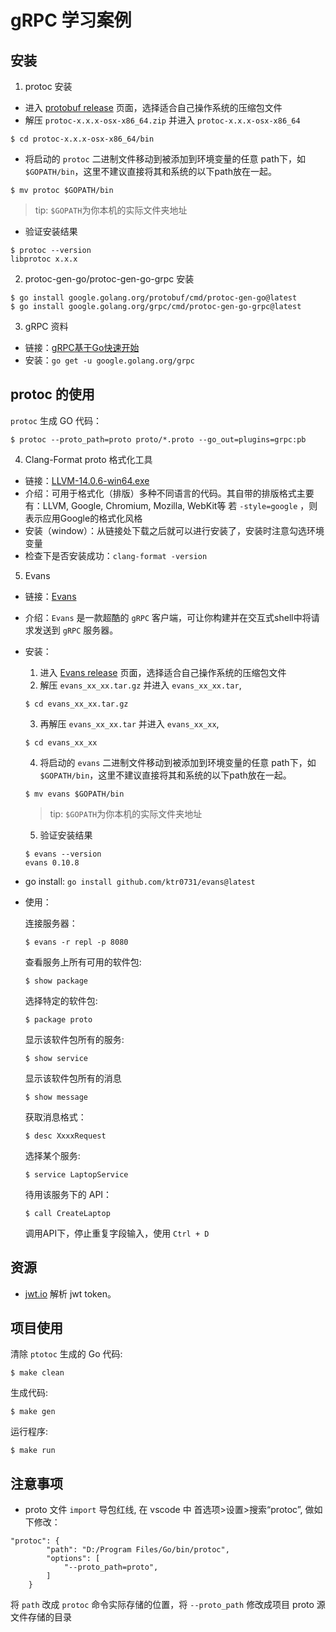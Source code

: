 # gRPC 学习案例

## 安装
1. protoc 安装

- 进入 [protobuf release](https://github.com/protocolbuffers/protobuf/releases) 页面，选择适合自己操作系统的压缩包文件
- 解压 `protoc-x.x.x-osx-x86_64.zip` 并进入 `protoc-x.x.x-osx-x86_64`
```
$ cd protoc-x.x.x-osx-x86_64/bin
```
- 将启动的 `protoc` 二进制文件移动到被添加到环境变量的任意 path下，如 `$GOPATH/bin`，这里不建议直接将其和系统的以下path放在一起。
```
$ mv protoc $GOPATH/bin
```
>tip: `$GOPATH`为你本机的实际文件夹地址
- 验证安装结果
```
$ protoc --version
libprotoc x.x.x
```

2. protoc-gen-go/protoc-gen-go-grpc 安装
```
$ go install google.golang.org/protobuf/cmd/protoc-gen-go@latest
$ go install google.golang.org/grpc/cmd/protoc-gen-go-grpc@latest
```

3. gRPC 资料
- 链接：[gRPC基于Go快速开始](https://grpc.io/docs/languages/go/quickstart/)
- 安装：`go get -u google.golang.org/grpc`

## protoc 的使用
`protoc` 生成 GO 代码：
```
$ protoc --proto_path=proto proto/*.proto --go_out=plugins=grpc:pb
```

4. Clang-Format proto 格式化工具
- 链接：[LLVM-14.0.6-win64.exe](https://github.com/llvm/llvm-project/releases/tag/llvmorg-14.0.6) 
- 介绍：可用于格式化（排版）多种不同语言的代码。其自带的排版格式主要有：LLVM, Google, Chromium, Mozilla, WebKit等
若 `-style=google` ，则表示应用Google的格式化风格
- 安装（window）：从链接处下载之后就可以进行安装了，安装时注意勾选环境变量
- 检查下是否安装成功：`clang-format -version`

5. Evans
- 链接：[Evans](https://github.com/ktr0731/evans)
- 介绍：`Evans` 是一款超酷的 `gRPC` 客户端，可让你构建并在交互式shell中将请求发送到 `gRPC` 服务器。
- 安装：
    1. 进入 [Evans release](https://github.com/ktr0731/evans/releases) 页面，选择适合自己操作系统的压缩包文件
    2. 解压 `evans_xx_xx.tar.gz` 并进入 `evans_xx_xx.tar`,
    ```
    $ cd evans_xx_xx.tar.gz
    ```
    3. 再解压 `evans_xx_xx.tar` 并进入 `evans_xx_xx`,
     ```
    $ cd evans_xx_xx
    ```
    4. 将启动的 `evans` 二进制文件移动到被添加到环境变量的任意 path下，如 `$GOPATH/bin`，这里不建议直接将其和系统的以下path放在一起。
    ```
    $ mv evans $GOPATH/bin
    ```
    >tip: `$GOPATH`为你本机的实际文件夹地址
    5. 验证安装结果
    ```
    $ evans --version
    evans 0.10.8
    ```
-  go install: `go install github.com/ktr0731/evans@latest`
-  使用：
    
    连接服务器：
    ```
    $ evans -r repl -p 8080
    ```
    查看服务上所有可用的软件包:
    ```
    $ show package
    ```
    选择特定的软件包:
    ```
    $ package proto
    ```
    显示该软件包所有的服务:
    ```
    $ show service
    ```
    显示该软件包所有的消息
    ```
    $ show message
    ```
    获取消息格式：
    ```
    $ desc XxxxRequest
    ```
    选择某个服务:
    ```
    $ service LaptopService
    ```
    待用该服务下的 API：
    ```
    $ call CreateLaptop
    ```
    调用API下，停止重复字段输入，使用 `Ctrl + D`

## 资源
- [jwt.io](https://jwt.io/) 解析 jwt token。

    
## 项目使用
清除 `ptotoc` 生成的 Go 代码:
```
$ make clean
```
生成代码:
```
$ make gen
```
运行程序:
```
$ make run
```

## 注意事项
- proto 文件 `import` 导包红线, 在 vscode 中 首选项>设置>搜索“protoc”, 做如下修改：
```
"protoc": {
        "path": "D:/Program Files/Go/bin/protoc",
        "options": [
            "--proto_path=proto",
        ]
    }
```
将 `path` 改成 `protoc` 命令实际存储的位置，将 `--proto_path` 修改成项目 proto 源文件存储的目录


